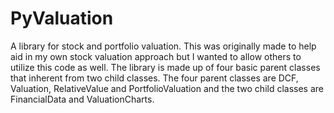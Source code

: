 # PyValuation

A library for stock and portfolio valuation.
This was originally made to help aid in my own stock valuation approach but I wanted to allow others to utilize this code as well.
The library is made up of four basic parent classes that inherent from two child classes.
The four parent classes are DCF, Valuation, RelativeValue and PortfolioValuation and the two child classes are FinancialData and ValuationCharts.
